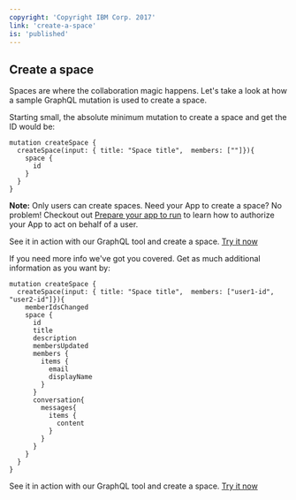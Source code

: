 ```yaml
---
copyright: 'Copyright IBM Corp. 2017'
link: 'create-a-space'
is: 'published'
---
```

## Create a space

Spaces are where the collaboration magic happens. Let's take a look at how a sample GraphQL mutation is used to create a space.

Starting small, the absolute minimum mutation to create a space and get the ID would be:

```
mutation createSpace {
  createSpace(input: { title: "Space title",  members: [""]}){
    space {
      id
    }
  }
}
```

**Note:** Only users can create spaces. Need your App to create a space? No problem! Checkout out [Prepare your app to run](../guides/V1_PreparingYourApp.md) to learn how to authorize your App to act on behalf of a user.

See it in action with our GraphQL tool and create a space. <a href="https://developer.watsonwork.ibm.com/tools/graphql?query=mutation%20createSpace%20%7B%0A%20%20createSpace(input%3A%20%7Btitle%3A%20%22Space%20title%22%2C%20members%3A%20%5B%22user1-id%22%2C%20%22user2-id%22%5D%7D)%20%7B%0A%20%20%20%20space%20%7B%0A%20%20%20%20%20%20id%0A%20%20%20%20%7D%0A%20%20%7D%0A%7D%0A" target="_blank">Try it now</a>

If you need more info we've got you covered. Get as much additional information as you want by:

```
mutation createSpace {
  createSpace(input: { title: "Space title",  members: ["user1-id", "user2-id"]}){
    memberIdsChanged
    space {
      id
      title
      description
      membersUpdated
      members {
        items {
          email
          displayName
        }
      }
      conversation{
        messages{
          items {
            content
          }
        }
      }
    }
  }
}
```

See it in action with our GraphQL tool and create a space. <a href="https://developer.watsonwork.ibm.com/tools/graphql?query=mutation%20createSpace%20%7B%0A%20%20createSpace(input%3A%20%7Btitle%3A%20%22Space%20title%22%2C%20members%3A%20%5B%22user1-id%22%2C%20%22user2-id%22%5D%7D)%20%7B%0A%20%20%20%20memberIdsChanged%0A%20%20%20%20space%20%7B%0A%20%20%20%20%20%20id%0A%20%20%20%20%20%20title%0A%20%20%20%20%20%20description%0A%20%20%20%20%20%20membersUpdated%0A%20%20%20%20%20%20members%20%7B%0A%20%20%20%20%20%20%20%20items%20%7B%0A%20%20%20%20%20%20%20%20%20%20email%0A%20%20%20%20%20%20%20%20%20%20displayName%0A%20%20%20%20%20%20%20%20%7D%0A%20%20%20%20%20%20%7D%0A%20%20%20%20%20%20conversation%20%7B%0A%20%20%20%20%20%20%20%20messages%20%7B%0A%20%20%20%20%20%20%20%20%20%20items%20%7B%0A%20%20%20%20%20%20%20%20%20%20%20%20content%0A%20%20%20%20%20%20%20%20%20%20%7D%0A%20%20%20%20%20%20%20%20%7D%0A%20%20%20%20%20%20%7D%0A%20%20%20%20%7D%0A%20%20%7D%0A%7D%0A" target="_blank">Try it now</a>
